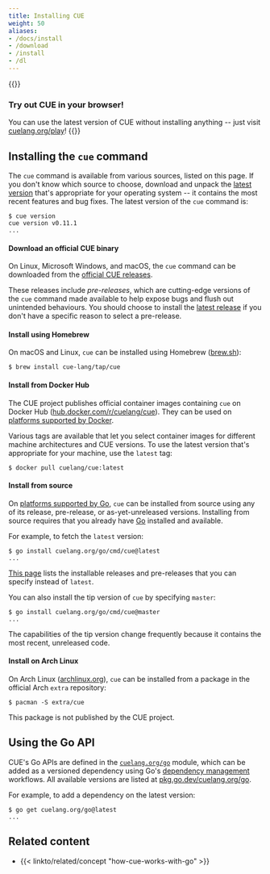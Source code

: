```yaml
---
title: Installing CUE
weight: 50
aliases:
- /docs/install
- /download
- /install
- /dl
---
```


{{<warning>}}
### Try out CUE in your browser!
You can use the latest version of CUE without installing anything -- just visit
[cuelang.org/play](https://cuelang.org/play/)!
{{</warning>}}

## Installing the `cue` command

The `cue` command is available from various sources, listed on this page.
If you don't know which source to choose, download and unpack the
[latest version](https://github.com/cue-lang/cue/releases/latest)
that's appropriate for your operating system -- it contains the most recent
features and bug fixes.
The latest version of the `cue` command is:

```text { title="TERMINAL" type="terminal" codeToCopy="Y3VlIHZlcnNpb24=" }
$ cue version
cue version v0.11.1
...
```

#### Download an official CUE binary

On Linux, Microsoft Windows, and macOS, the `cue` command can be downloaded from the
[official CUE releases](https://github.com/cue-lang/cue/releases/).

These releases include *pre-releases*, which are cutting-edge versions of the
`cue` command made available to help expose bugs and flush out unintended
behaviours. You should choose to install the
[latest release](https://github.com/cue-lang/cue/releases/latest) if you don't
have a specific reason to select a pre-release.

#### Install using Homebrew

On macOS and Linux, `cue` can be installed using Homebrew
([brew.sh](https://brew.sh)):

```text { title="TERMINAL" type="terminal" codeToCopy="YnJldyBpbnN0YWxsIGN1ZS1sYW5nL3RhcC9jdWU=" }
$ brew install cue-lang/tap/cue
```

#### Install from Docker Hub

The CUE project publishes official container images containing `cue` on Docker Hub
([hub.docker.com/r/cuelang/cue](https://hub.docker.com/r/cuelang/cue)).
They can be used on
[platforms supported by Docker](https://docs.docker.com/engine/install/).

Various tags are available that let you select container images for different
machine architectures and CUE versions. To use the latest version that's
appropriate for your machine, use the `latest` tag:

```text { title="TERMINAL" type="terminal" codeToCopy="ZG9ja2VyIHB1bGwgY3VlbGFuZy9jdWU6bGF0ZXN0" }
$ docker pull cuelang/cue:latest
```

#### Install from source

On
[platforms supported by Go](https://go.dev/dl/#stable),
`cue` can be installed from source using any of its
release, pre-release, or as-yet-unreleased versions.
Installing from source requires that you already have
[Go](https://go.dev)
installed and available.

For example, to fetch the `latest` version:

```text { title="TERMINAL" type="terminal" codeToCopy="Z28gaW5zdGFsbCBjdWVsYW5nLm9yZy9nby9jbWQvY3VlQGxhdGVzdA==" }
$ go install cuelang.org/go/cmd/cue@latest
...
```

[This page](https://pkg.go.dev/cuelang.org/go?tab=versions)
lists the installable releases and pre-releases that you can specify instead of
`latest`.

You can also install the tip version of `cue` by specifying `master`:

```text { title="TERMINAL" type="terminal" codeToCopy="Z28gaW5zdGFsbCBjdWVsYW5nLm9yZy9nby9jbWQvY3VlQG1hc3Rlcg==" }
$ go install cuelang.org/go/cmd/cue@master
...
```

The capabilities of the tip version change frequently because it contains the
most recent, unreleased code.
 
#### Install on Arch Linux

On Arch Linux
([archlinux.org](https://archlinux.org)),
`cue` can be installed from a package in the official Arch `extra` repository:

```text { title="TERMINAL" type="terminal" codeToCopy="cGFjbWFuIC1TIGV4dHJhL2N1ZQ==" }
$ pacman -S extra/cue
```

This package is not published by the CUE project.

## Using the Go API

CUE's Go APIs are defined in the
[`cuelang.org/go`](https://pkg.go.dev/cuelang.org/go) module, which can be added
as a versioned dependency using Go's
[dependency management](https://go.dev/doc/modules/managing-dependencies)
workflows. All available versions are listed at
[pkg.go.dev/cuelang.org/go](https://pkg.go.dev/cuelang.org/go?tab=versions).

For example, to add a dependency on the latest version:
```text { title="TERMINAL" type="terminal" codeToCopy="Z28gZ2V0IGN1ZWxhbmcub3JnL2dvQGxhdGVzdA==" }
$ go get cuelang.org/go@latest
...
```

## Related content

- {{< linkto/related/concept "how-cue-works-with-go" >}}
